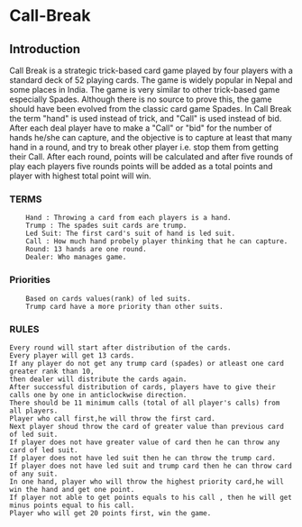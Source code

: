 # Call-Break


## Introduction
Call Break is a strategic trick-based card game played by four players with a standard deck of 52 playing cards.
The game is widely popular in Nepal and some places in India.
The game is very similar to other trick-based game especially Spades.
Although there is no source to prove this, the game should have been evolved from the classic card game Spades.
In Call Break the term "hand" is used instead of trick, and "Call" is used instead of bid.
After each deal player have to make a "Call" or "bid" for the number of hands he/she can capture, and the objective is to capture at least that many hand in a round, and try to break other player i.e. stop them from getting their Call.
After each round, points will be calculated and after five rounds of play each players five rounds points will be added as a total points and player with highest total point will win.

### TERMS
```
	Hand : Throwing a card from each players is a hand.
	Trump : The spades suit cards are trump.
	Led Suit: The first card's suit of hand is led suit.
	Call : How much hand probely player thinking that he can capture. 
	Round: 13 hands are one round.
	Dealer: Who manages game.
```


### Priorities
```
	Based on cards values(rank) of led suits.
	Trump card have a more priority than other suits.
```

### RULES

	Every round will start after distribution of the cards.
	Every player will get 13 cards.
	If any player do not get any trump card (spades) or atleast one card greater rank than 10,
	then dealer will distribute the cards again.
	After successful distribution of cards, players have to give their calls one by one in anticlockwise direction. 
	There should be 11 minimum calls (total of all player's calls) from all players.
	Player who call first,he will throw the first card.
	Next player shoud throw the card of greater value than previous card of led suit.
	If player does not have greater value of card then he can throw any card of led suit. 
	If player does not have led suit then he can throw the trump card.
	If player does not have led suit and trump card then he can throw card of any suit.
	In one hand, player who will throw the highest priority card,he will win the hand and get one point.
	If player not able to get points equals to his call , then he will get minus points equal to his call.
	Player who will get 20 points first, win the game.
	

